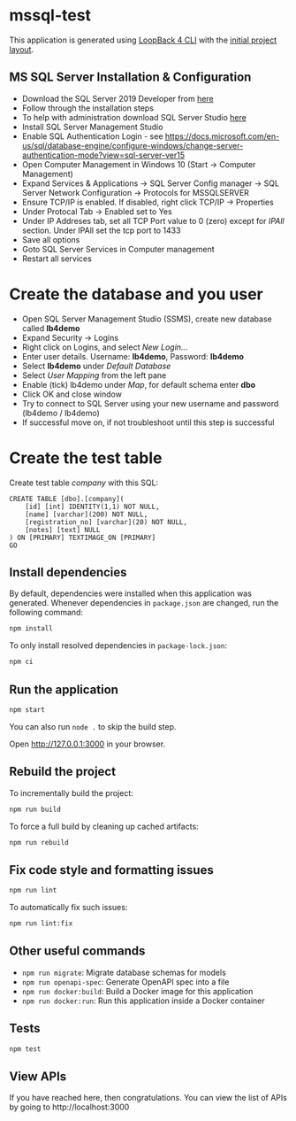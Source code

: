 # mssql-test

This application is generated using [LoopBack 4 CLI](https://loopback.io/doc/en/lb4/Command-line-interface.html) with the
[initial project layout](https://loopback.io/doc/en/lb4/Loopback-application-layout.html).

## MS SQL Server Installation & Configuration

- Download the SQL Server 2019 Developer from [here](https://www.microsoft.com/en-us/sql-server/sql-server-downloads)
- Follow through the installation steps
- To help with administration download SQL Server Studio [here](https://docs.microsoft.com/en-us/sql/ssms/download-sql-server-management-studio-ssms?view=sql-server-ver15)
- Install SQL Server Management Studio
- Enable SQL Authentication Login - see https://docs.microsoft.com/en-us/sql/database-engine/configure-windows/change-server-authentication-mode?view=sql-server-ver15
- Open Computer Management in Windows 10 (Start -> Computer Management)
- Expand Services & Applications -> SQL Server Config manager -> SQL Server Network Configuration -> Protocols for MSSQLSERVER
- Ensure TCP/IP is enabled. If disabled, right click TCP/IP -> Properties
- Under Protocal Tab -> Enabled set to Yes
- Under IP Addreses tab, set all TCP Port value to 0 (zero) except for _IPAll_ section. Under IPAll set the tcp port to 1433
- Save all options
- Goto SQL Server Services in Computer management
- Restart all services

# Create the database and you user

- Open SQL Server Management Studio (SSMS), create new database called **lb4demo**
- Expand Security -> Logins
- Right click on Logins, and select _New Login..._
- Enter user details. Username: **lb4demo**, Password: **lb4demo**
- Select **lb4demo** under _Default Database_
- Select _User Mapping_ from the left pane
- Enable (tick) lb4demo under _Map_, for default schema enter **dbo**
- Click OK and close window
- Try to connect to SQL Server using your new username and password (lb4demo / lb4demo)
- If successful move on, if not troubleshoot until this step is successful

# Create the test table

Create test table _company_ with this SQL:

```
CREATE TABLE [dbo].[company](
	[id] [int] IDENTITY(1,1) NOT NULL,
	[name] [varchar](200) NOT NULL,
	[registration_no] [varchar](20) NOT NULL,
	[notes] [text] NULL
) ON [PRIMARY] TEXTIMAGE_ON [PRIMARY]
GO
```

## Install dependencies

By default, dependencies were installed when this application was generated.
Whenever dependencies in `package.json` are changed, run the following command:

```sh
npm install
```

To only install resolved dependencies in `package-lock.json`:

```sh
npm ci
```

## Run the application

```sh
npm start
```

You can also run `node .` to skip the build step.

Open http://127.0.0.1:3000 in your browser.

## Rebuild the project

To incrementally build the project:

```sh
npm run build
```

To force a full build by cleaning up cached artifacts:

```sh
npm run rebuild
```

## Fix code style and formatting issues

```sh
npm run lint
```

To automatically fix such issues:

```sh
npm run lint:fix
```

## Other useful commands

- `npm run migrate`: Migrate database schemas for models
- `npm run openapi-spec`: Generate OpenAPI spec into a file
- `npm run docker:build`: Build a Docker image for this application
- `npm run docker:run`: Run this application inside a Docker container

## Tests

```sh
npm test
```

## View APIs

If you have reached here, then congratulations. You can view the list of APIs by going to http://localhost:3000
